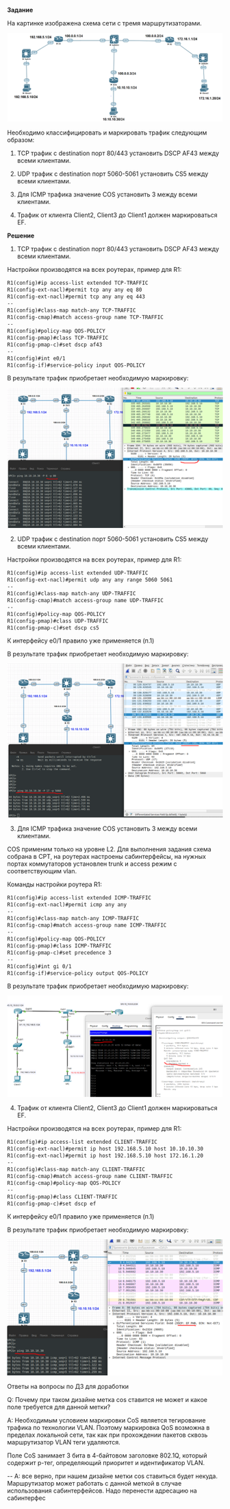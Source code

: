 **Задание**

На картинке изображена схема сети с тремя маршрутизаторами.


![Image alt](https://github.com/mezhibo/marced-traffic/blob/e49dd03b05309f8f4f8aa9e6c68077f27967f8e1/IMG/1.png)


Необходимо классифицировать и маркировать трафик следующим образом:

1. TCP трафик с destination порт 80/443 установить DSCP AF43 между всеми клиентами.

2. UDP трафик с destination порт 5060-5061 установить CS5 между всеми клиентами.

3. Для ICMP трафика значение COS установить 3 между всеми клиентами.

4. Трафик от клиента Client2, Client3 до Client1 должен маркироваться EF.



**Решение**

1. TCP трафик с destination порт 80/443 установить DSCP AF43 между всеми клиентами.

Настройки производятся на всех роутерах, пример для R1:


```
R1(config)#ip access-list extended TCP-TRAFFIC
R1(config-ext-nacl)#permit tcp any any eq 80
R1(config-ext-nacl)#permit tcp any any eq 443
--
R1(config)#class-map match-any TCP-TRAFFIC
R1(config-cmap)#match access-group name TCP-TRAFFIC
--
R1(config)#policy-map QOS-POLICY
R1(config-pmap)#class TCP-TRAFFIC
R1(config-pmap-c)#set dscp af43
--
R1(config)#int e0/1
R1(config-if)#service-policy input QOS-POLICY

```


В результате трафик приобретает необходимую маркировку:


![Image alt](https://github.com/mezhibo/marced-traffic/blob/e49dd03b05309f8f4f8aa9e6c68077f27967f8e1/IMG/2.png)



2. UDP трафик с destination порт 5060-5061 установить CS5 между всеми клиентами.

Настройки производятся на всех роутерах, пример для R1:

```
R1(config)#ip access-list extended UDP-TRAFFIC
R1(config-ext-nacl)#permit udp any any range 5060 5061
--
R1(config)#class-map match-any UDP-TRAFFIC
R1(config-cmap)#match access-group name UDP-TRAFFIC
--
R1(config)#policy-map QOS-POLICY
R1(config-pmap)#class UDP-TRAFFIC
R1(config-pmap-c)#set dscp cs5
```


К интерфейсу e0/1 правило уже применяется (п.1)

В результате трафик приобретает необходимую маркировку:


![Image alt](https://github.com/mezhibo/marced-traffic/blob/e49dd03b05309f8f4f8aa9e6c68077f27967f8e1/IMG/3.png)




3. Для ICMP трафика значение COS установить 3 между всеми клиентами.

COS применим только на уровне L2. Для выполнения задания схема собрана в CPT, на роутерах настроены сабинтерфейсы, на нужных портах коммутаторов установлен trunk и access режим с соответствующим vlan.



Команды настройки роутера R1:

```
R1(config)#ip access-list extended ICMP-TRAFFIC
R1(config-ext-nacl)#permit icmp any any
--
R1(config)#class-map match-any ICMP-TRAFFIC
R1(config-cmap)#match access-group name ICMP-TRAFFIC
--
R1(config)#policy-map QOS-POLICY
R1(config-pmap)#class ICMP-TRAFFIC
R1(config-pmap-c)#set precedence 3
--
R1(config)#int gi 0/1
R1(config-if)#service-policy output QOS-POLICY
```


В результате трафик приобретает необходимую маркировку:


![Image alt](https://github.com/mezhibo/marced-traffic/blob/e49dd03b05309f8f4f8aa9e6c68077f27967f8e1/IMG/4.png)


4. Трафик от клиента Client2, Client3 до Client1 должен маркироваться EF.

Настройки производятся на всех роутерах, пример для R1:

```
R1(config)#ip access-list extended CLIENT-TRAFFIC
R1(config-ext-nacl)#permit ip host 192.168.5.10 host 10.10.10.30
R1(config-ext-nacl)#permit ip host 192.168.5.10 host 172.16.1.20
--
R1(config)#class-map match-any CLIENT-TRAFFIC
R1(config-cmap)#match access-group name CLIENT-TRAFFIC
R1(config-cmap)#policy-map QOS-POLICY
--
R1(config-pmap)#class CLIENT-TRAFFIC
R1(config-pmap-c)#set dscp ef
```

К интерфейсу e0/1 правило уже применяется (п.1)

В результате трафик приобретает необходимую маркировку:

![Image alt](https://github.com/mezhibo/marced-traffic/blob/e49dd03b05309f8f4f8aa9e6c68077f27967f8e1/IMG/5.png)

Ответы на вопросы по ДЗ для доработки


Q: Почему при таком дизайне метка соs ставится не может и какое поле требуется для данной метки?

A: Необходимым условием маркировки CoS является тегирование трафика по технологии VLAN. Поэтому маркировка QoS возможна в пределах локальной сети, так как при прохождении пакетов сквозь маршрутизатор VLAN теги удаляются.

Поле CoS занимает 3 бита в 4-байтовом заголовке 802.1Q, который содержит p-тег, определяющий приоритет и идентификатор VLAN.

-- A: все верно, при нашем дизайне метки cos ставиться будет некуда. Маршрутизатор может работать с данной меткой в случае использования сабинтерфейсов. Надо перенести адресацию на сабинтерфес

